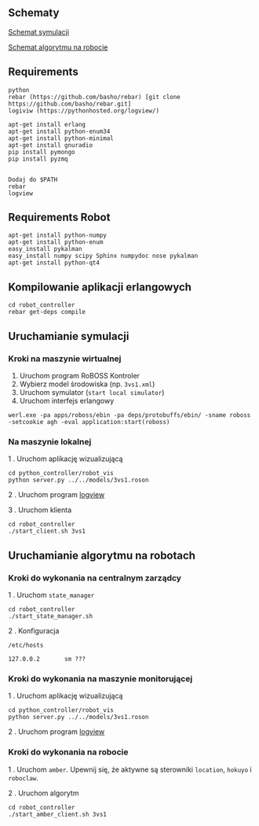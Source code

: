 
## Schematy ##
[Schemat symulacji](http://i.imgur.com/rDLZe2k.png)

[Schemat algorytmu na robocie](http://i.imgur.com/cBP1wVj.png)

## Requirements ##

```
python
rebar (https://github.com/basho/rebar) [git clone https://github.com/basho/rebar.git]
logiviw (https://pythonhosted.org/logview/)

apt-get install erlang
apt-get install python-enum34
apt-get install python-minimal
apt-get install gnuradio
pip install pymongo
pip install pyzmq


Dodaj do $PATH
rebar
logview
```

##  Requirements Robot ##
```
apt-get install python-numpy
apt-get install python-enum
easy_install pykalman
easy_install numpy scipy Sphinx numpydoc nose pykalman
apt-get install python-qt4
```


## Kompilowanie aplikacji erlangowych ##

```
cd robot_controller
rebar get-deps compile
```

## Uruchamianie symulacji ##

### Kroki na maszynie wirtualnej ###
1. Uruchom program RoBOSS Kontroler
2. Wybierz model środowiska (np. `3vs1.xml`)
3. Uruchom symulator (`start local simulator`)
4. Uruchom interfejs erlangowy 
```
werl.exe -pa apps/roboss/ebin -pa deps/protobuffs/ebin/ -sname roboss -setcookie agh -eval application:start(roboss)
```

### Na maszynie lokalnej ###

1 . Uruchom aplikację wizualizującą

```
cd python_controller/robot_vis
python server.py ../../models/3vs1.roson
```

2 . Uruchom program [logview](https://pythonhosted.org/logview/) 

3 . Uruchom klienta 
```
cd robot_controller
./start_client.sh 3vs1
```

## Uruchamianie algorytmu na robotach ##

### Kroki do wykonania na centralnym zarządcy ###

1 . Uruchom `state_manager`

```
cd robot_controller
./start_state_manager.sh
```
2 . Konfiguracja

```
/etc/hosts

127.0.0.2       sm ???

```
### Kroki do wykonania na maszynie monitorującej ###
1 . Uruchom aplikację wizualizującą

```
cd python_controller/robot_vis
python server.py ../../models/3vs1.roson
```

2 . Uruchom program [logview](https://pythonhosted.org/logview/) 

### Kroki do wykonania na robocie ###

1 . Uruchom `amber`. Upewnij się, że aktywne są sterowniki `location`, `hokuyo` i `roboclaw`.

2 . Uruchom algorytm
```
cd robot_controller
./start_amber_client.sh 3vs1
